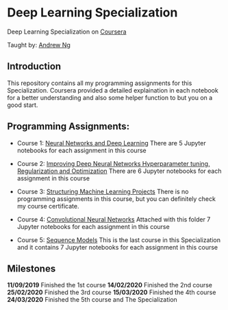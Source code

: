 # Deep Learning Specialization
Deep Learning Specialization on [Coursera](https://www.coursera.org/specializations/deep-learning) 

Taught by: [Andrew Ng](https://www.andrewng.org/)

## Introduction
This repository contains all my programming assignments for this Specialization. Coursera provided a detailed explaination in each notebook for a better understanding and also some helper function to but you on a good start.

## Programming Assignments:
  - Course 1: [Neural Networks and Deep Learning](https://github.com/MohamedAskar/Deep-Learning-Specialization/tree/master/1.%20Neural%20Networks%20and%20Deep%20Learning)
      There are 5 Jupyter notebooks for each assignment in this course
  
  - Course 2: [Improving Deep Neural Networks Hyperparameter tuning, Regularization and Optimization](https://github.com/MohamedAskar/Deep-Learning-Specialization/tree/master/2.%20Improving%20Deep%20Neural%20Networks%20Hyperparameter%20tuning%2C%20Regularization%20and%20Optimization)
      There are 6 Jupyter notebooks for each assignment in this course
  
  - Course 3: [Structuring Machine Learning Projects](https://github.com/MohamedAskar/Deep-Learning-Specialization/tree/master/3.%20Structuring%20Machine%20Learning%20Projects)
      There is no programming assignments in this course, but you can definitely check my course certificate.
      
  - Course 4: [Convolutional Neural Networks](https://github.com/MohamedAskar/Deep-Learning-Specialization/tree/master/4.%20Convolutional%20Neural%20Networks)
      Attached with this folder 7 Jupyter notebooks for each assignment in this course
      
  - Course 5: [Sequence Models](https://github.com/MohamedAskar/Deep-Learning-Specialization/tree/master/5.%20Sequence%20Models)
      This is the last course in this Specialization and it contains 7 Jupyter notebooks for each assignment in this course
      
## Milestones
  **11/09/2019** Finished the 1st course
  **14/02/2020** Finished the 2nd course
  **25/02/2020** Finished the 3rd course
  **15/03/2020** Finished the 4th course
  **24/03/2020** Finished the 5th course and The Specialization
